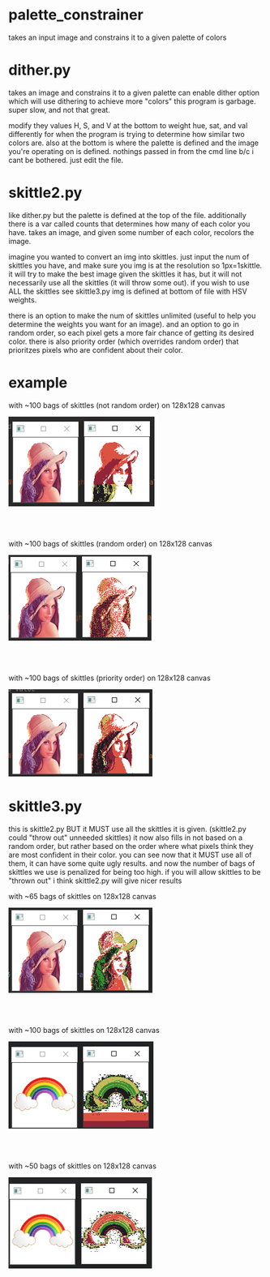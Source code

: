 # palette_constrainer
takes an input image and constrains it to a given palette of colors

# dither.py
takes an image and constrains it to a given palette
can enable dither option which will use dithering to achieve more "colors"
this program is garbage. super slow, and not that great.

modify they values H, S, and V at the bottom to weight hue, sat, and val differently for when the program is trying to determine how similar two colors are.
also at the bottom is where the palette is defined and the image you're operating on is defined.
nothings passed in from the cmd line b/c i cant be bothered. just edit the file.

# skittle2.py
like dither.py but the palette is defined at the top of the file.
additionally there is a var called counts that determines how many of each color you have.
takes an image, and given some number of each color, recolors the image.

imagine you wanted to convert an img into skittles. just input the num of skittles you have, and make sure you img is at the resolution so 1px=1skittle.
it will try to make the best image given the skittles it has, but it will not necessarily use all the skittles (it will throw some out). if you wish to use ALL the skittles see skittle3.py
img is defined at bottom of file with HSV weights.

there is an option to make the num of skittles unlimited (useful to help you determine the weights you want for an image).
and an option to go in random order, so each pixel gets a more fair chance of getting its desired color.
there is also priority order (which overrides random order) that prioritzes pixels who are confident about their color.

# example
with ~100 bags of skittles (not random order) on 128x128 canvas

![Alt text](Examples/1.jpg?raw=true "Title")

<br />
<br />

with ~100 bags of skittles (random order) on 128x128 canvas

![Alt text](Examples/2.jpg?raw=true "Title")

<br />
<br />

with ~100 bags of skittles (priority order) on 128x128 canvas

![Alt text](Examples/6.jpg?raw=true "Title")

# skittle3.py
this is skittle2.py BUT it MUST use all the skittles it is given. (skittle2.py could "throw out" unneeded skittles)
it now also fills in not based on a random order, but rather based on the order where what pixels think they are most confident in their color.
you can see now that it MUST use all of them, it can have some quite ugly results. and now the number of bags of skittles we use is penalized for being too high.
if you will allow skittles to be "thrown out" i think skittle2.py will give nicer results

with ~65 bags of skittles on 128x128 canvas

![Alt text](Examples/3.jpg?raw=true "Title")

<br />
<br />

with ~100 bags of skittles on 128x128 canvas

![Alt text](Examples/4.jpg?raw=true "Title")

<br />
<br />

with ~50 bags of skittles on 128x128 canvas

![Alt text](Examples/5.jpg?raw=true "Title")

